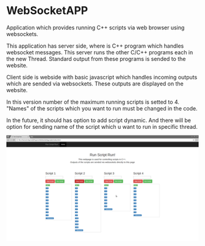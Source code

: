# WebSocketAPP

Application which provides running C++ scripts via web browser using websockets.

This application has server side, where is C++ program which handles websocket messages. This server runs the other C/C++ programs each in the new Thread. Standard output from these programs is sended to the website.

Client side is webside with basic javascript which handles incoming outputs which are sended via websockets. These outputs are displayed on the website.

In this version number of the maximum running scripts is setted to 4. "Names" of the scripts which you want to run must be changed in the code.

In the future, it should has option to add script dynamic. And there will be option for sending name of the script which u want to run in specific thread.

![Alt text](Screenshot_2016-11-30_18-22-56.png?raw=true "screenshot web")

